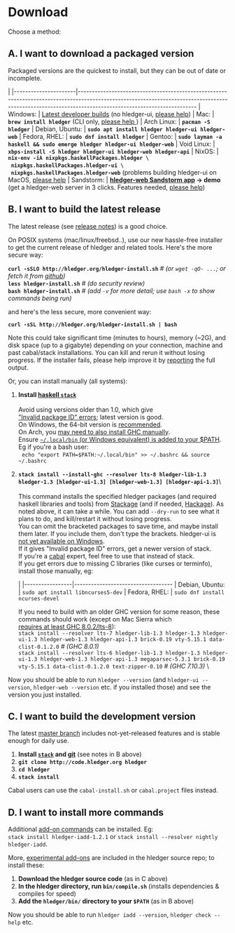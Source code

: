# Download

Choose a method:
<a name="a"></a>

## A. I want to download a packaged version

<style>
tr { vertical-align:top; }
td { padding-bottom:.5em; padding-right:1em; }
td:first-of-type { 
  /* white-space:nowrap; */
  /* width:1%; */
}
a { white-space:nowrap; }
</style>

Packaged versions are the quickest to install, 
but they can be out of date or incomplete. 

|
|----------------------|------------------------------------------------------------------------------------------------------------------------------------------------------------------------------------------------------
| Windows:             | [Latest developer builds](https://ci.appveyor.com/project/simonmichael/hledger/build/artifacts) (no hledger-ui, [please help](https://github.com/jtdaugherty/vty/pull/1#issuecomment-297143444))
| Mac:                 | **`brew install hledger`** (CLI only, [please help ](https://github.com/simonmichael/hledger/issues/321#issuecomment-179920520))
| Arch Linux:          | **`pacman -S hledger`**
| Debian,&nbsp;Ubuntu: | **`sudo apt install hledger hledger-ui hledger-web`**
| Fedora,&nbsp;RHEL:   | **`sudo dnf install hledger`**
| Gentoo:              | **`sudo layman -a haskell && sudo emerge hledger hledger-ui hledger-web`**
| Void Linux:          | **`xbps-install -S hledger hledger-ui hledger-web hledger-api`**
| NixOS:               | **`nix-env -iA nixpkgs.haskellPackages.hledger \`<br>&nbsp;&nbsp;`nixpkgs.haskellPackages.hledger-ui \`<br>&nbsp;&nbsp;`nixpkgs.haskellPackages.hledger-web`** (problems building hledger-ui on MacOS, [please help](https://github.com/simonmichael/hledger/issues/613)
| Sandstorm:           | **[hledger-web Sandstorm app](https://apps.sandstorm.io/app/8x12h6p0x0nrzk73hfq6zh2jxtgyzzcty7qsatkg7jfg2mzw5n90) -> demo** (get a hledger-web server in 3 clicks. Features needed, [please help](https://github.com/simonmichael/hledger/issues/425))


<a name="b"></a>

## B. I want to build the latest release

The latest release (see [release notes](release-notes.html)) is a good choice.

On POSIX systems (mac/linux/freebsd..), use our new hassle-free installer
to get the current release of hledger and related tools.
Here's the more secure way:

 **`curl -sSLO http://hledger.org/hledger-install.sh`**  *# (or `wget -qO- ...`; or fetch it from [github](https://github.com/simonmichael/hledger/blob/master/hledger-install/hledger-install.sh))* \
 **`less hledger-install.sh`**                           *# (do security review)* \
 **`bash hledger-install.sh`**  *# (add `-v` for more detail; use `bash -x` to show commands being run)* 

and here's the less secure, more convenient way:

 **`curl -sSL http://hledger.org/hledger-install.sh | bash`**

Note this could take significant time (minutes to hours), memory (~2G),
and disk space (up to a gigabyte) depending on your connection, 
machine and past cabal/stack installations. You can kill and rerun it without losing progress.
If the installer fails, please help improve it by [reporting](docs.html#helpfeedback) the full output.

Or, you can install manually (all systems):

1. **Install [haskell `stack`](http://haskell-lang.org/get-started)**\
   \
   Avoid using versions older than 1.0, which give ["Invalid package ID" errors](https://github.com/simonmichael/hledger/issues/513);
   latest version is good.\
   On Windows, the 64-bit version is [recommended](https://github.com/simonmichael/hledger/issues/275#issuecomment-123834252).\
   On Arch, you [may need to also install GHC manually](https://github.com/simonmichael/hledger/issues/434).\
   Ensure [`~/.local/bin` (or Windows equivalent) is added to your \$PATH](https://docs.haskellstack.org/en/stable/install_and_upgrade/#path).
   Eg if you're a bash user:\
   &nbsp;&nbsp;`echo "export PATH=$PATH:~/.local/bin" >> ~/.bashrc && source ~/.bashrc`

2. **`stack install --install-ghc --resolver lts-8 hledger-lib-1.3 hledger-1.3 [hledger-ui-1.3] [hledger-web-1.3] [hledger-api-1.3]`**\   
   \
   This command installs the specified hledger packages (and required haskell libraries and tools) from [Stackage](https://www.stackage.org) (and if needed, [Hackage](http://hackage.haskell.org)).
   As noted above, it can take a while.
   You can add `--dry-run` to see what it plans to do, and kill/restart it without losing progress.\
   You can omit the bracketed packages to save time, and maybe install them later. If you include them, don't type the brackets.
   hledger-ui is [not yet available on Windows](https://github.com/jtdaugherty/vty/pull/1#issuecomment-297143444).\
   If it gives "Invalid package ID" errors, get a newer version of stack.\
   If you're a [cabal](https://www.haskell.org/cabal/) expert, feel free to use that instead of stack.\
   If you get errors due to missing C libraries (like curses or terminfo), install those manually, eg:

    |
    |-----------------|-----------------------------------
    | Debian, Ubuntu: | `sudo apt install libncurses5-dev` 
    | Fedora, RHEL:   | `sudo dnf install ncurses-devel`

    If you need to build with an older GHC version for some reason, these commands should work
   (except on Mac Sierra which [requires at least GHC 8.0.2/lts-8](https://ghc.haskell.org/trac/ghc/ticket/12479)):\
   `stack install --resolver lts-7 hledger-lib-1.3 hledger-1.3 hledger-ui-1.3 hledger-web-1.3 hledger-api-1.3 brick-0.19 vty-5.15.1 data-clist-0.1.2.0`  *# (GHC 8.0.1)* \
   `stack install --resolver lts-6 hledger-lib-1.3 hledger-1.3 hledger-ui-1.3 hledger-web-1.3 hledger-api-1.3 megaparsec-5.3.1 brick-0.19 vty-5.15.1 data-clist-0.1.2.0 text-zipper-0.10`  *# (GHC 7.10.3)* \
   <!-- keep synced with stack.yaml files -->

Now you should be able to run `hledger --version` 
(and `hledger-ui --version`, `hledger-web --version` etc. if you installed those)
and see the version you just installed.


<a name="c"></a>

## C. I want to build the development version

The latest [master branch](https://github.com/simonmichael/hledger/commits/master) includes not-yet-released features and is stable enough for daily use.

1. **Install [`stack`](http://haskell-lang.org/get-started) and [git](https://en.wikipedia.org/wiki/Git)**
   (see notes in B above)
2. **`git clone http://code.hledger.org hledger`**
3. **`cd hledger`**
4. **`stack install`**

Cabal users can use the `cabal-install.sh` or `cabal.project` files instead.


<a name="d"></a>

## D. I want to install more commands

Additional [add-on commands](/hledger.html#third-party-add-ons)
can be installed. Eg:\
`stack install hledger-iadd-1.2.1` or `stack install --resolver nightly hledger-iadd`.

More, [experimental add-ons](/hledger.html#experimental-add-ons) are
included in the hledger source repo; to install these:

1. **Download the hledger source code** (as in C above)
2. **In the hledger directory, run `bin/compile.sh`** (installs dependencies & compiles for speed)
3. **Add the `hledger/bin/` directory to your `$PATH`** (as in B above) 

Now you should be able to run `hledger iadd --version`, `hledger check --help` etc.

